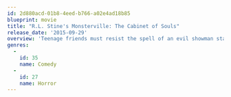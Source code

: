 ```yaml
---
id: 2d880acd-01b8-4eed-b766-a02e4ad18b85
blueprint: movie
title: "R.L. Stine's Monsterville: The Cabinet of Souls"
release_date: '2015-09-29'
overview: 'Teenage friends must resist the spell of an evil showman staging a house of horrors show in their small town.'
genres:
  -
    id: 35
    name: Comedy
  -
    id: 27
    name: Horror
---
```

